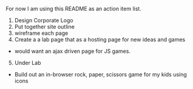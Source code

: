 For now I am using this README as an action item list.

1. Design Corporate Logo
2. Put together site outline
3. wireframe each page
4. Create a a lab page that as a hosting page for new ideas and games
  - would want an ajax driven page for JS games.
5. Under Lab
  - Build out an in-browser rock, paper, scissors game for my kids using icons
